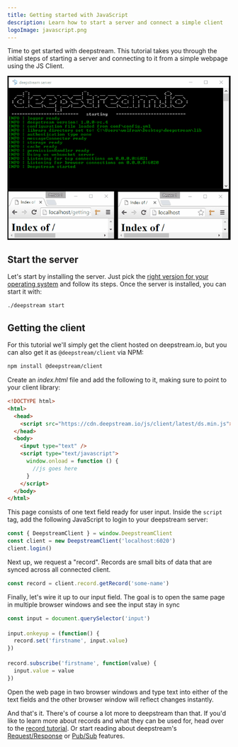 ```yaml
---
title: Getting started with JavaScript
description: Learn how to start a server and connect a simple client
logoImage: javascript.png
---
```


Time to get started with deepstream. This tutorial takes you through the initial steps of starting a server and connecting to it from a simple webpage using the JS Client.

![Getting Started Endresult](getting-started.gif)

## Start the server

Let's start by installing the server. Just pick the [right version for your operating system](/install/) and follow its steps. Once the server is installed, you can start it with:

```bash
./deepstream start
```

## Getting the client

For this tutorial we'll simply get the client hosted on deepstream.io, but you can also get it as `@deepstream/client` via NPM:


```bash
npm install @deepstream/client
```

Create an _index.html_ file and add the following to it, making sure to point to your client library:

```html
<!DOCTYPE html>
<html>
  <head>
    <script src="https://cdn.deepstream.io/js/client/latest/ds.min.js"></script>
  </head>
  <body>
    <input type="text" />
    <script type="text/javascript">
      window.onload = function () {
        //js goes here
      }
    </script>
  </body>
</html>
```

This page consists of one text field ready for user input. Inside the `script` tag, add the following JavaScript to login to your deepstream server:

```javascript
const { DeepstreamClient } = window.DeepstreamClient
const client = new DeepstreamClient('localhost:6020')
client.login()
```

Next up, we request a "record". Records are small bits of data that are synced
across all connected client.

```javascript
const record = client.record.getRecord('some-name')
```

Finally, let's wire it up to our input field. The goal is to open the same page in multiple browser windows and see the input stay in sync

```javascript
const input = document.querySelector('input')

input.onkeyup = (function() {
  record.set('firstname', input.value)
})

record.subscribe('firstname', function(value) {
  input.value = value
})
```

Open the web page in two browser windows and type text into either of the text fields and the other browser window will reflect changes instantly.

And that's it. There's of course a lot more to deepstream than that. If you'd like to learn more about records and what they can be used for, head over to the [record tutorial](/tutorials/core/datasync/records/). Or start reading about deepstream's [Request/Response](/tutorials/core/request-response/) or [Pub/Sub](/tutorials/core/pubsub/) features.
